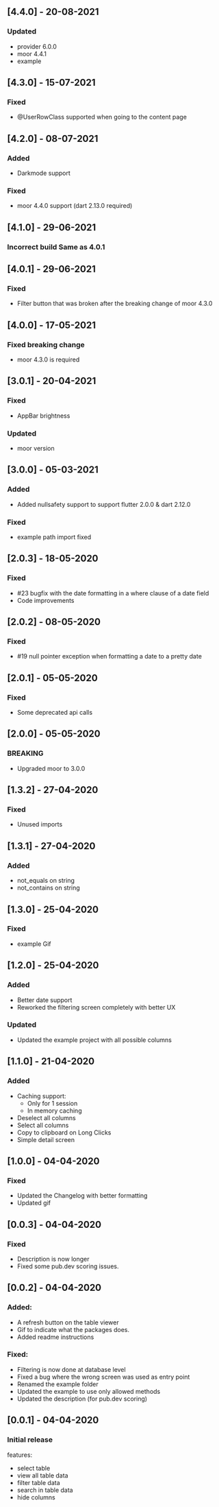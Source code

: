 ## [4.4.0] - 20-08-2021
### Updated
- provider 6.0.0
- moor 4.4.1
- example

## [4.3.0] - 15-07-2021
### Fixed
- @UserRowClass supported when going to the content page

## [4.2.0] - 08-07-2021
### Added
- Darkmode support
### Fixed
- moor 4.4.0 support (dart 2.13.0 required)

## [4.1.0] - 29-06-2021
### Incorrect build Same as 4.0.1

## [4.0.1] - 29-06-2021
### Fixed
- Filter button that was broken after the breaking change of moor 4.3.0

## [4.0.0] - 17-05-2021
### Fixed breaking change
- moor 4.3.0 is required

## [3.0.1] - 20-04-2021
### Fixed
- AppBar brightness
### Updated
- moor version

## [3.0.0] - 05-03-2021
### Added
- Added nullsafety support to support flutter 2.0.0 & dart 2.12.0
### Fixed
- example path import fixed

## [2.0.3] - 18-05-2020
### Fixed
- #23 bugfix with the date formatting in a where clause of a date field
- Code improvements

## [2.0.2] - 08-05-2020
### Fixed
- #19 null pointer exception when formatting a date to a pretty date

## [2.0.1] - 05-05-2020
### Fixed
- Some deprecated api calls

## [2.0.0] - 05-05-2020
### BREAKING
- Upgraded moor to 3.0.0

## [1.3.2] - 27-04-2020
### Fixed
- Unused imports

## [1.3.1] - 27-04-2020
### Added
- not_equals on string
- not_contains on string

## [1.3.0] - 25-04-2020
### Fixed
- example Gif

## [1.2.0] - 25-04-2020
### Added
- Better date support
- Reworked the filtering screen completely with better UX

### Updated
- Updated the example project with all possible columns

## [1.1.0] - 21-04-2020
### Added
- Caching support:
    - Only for 1 session
    - In memory caching
- Deselect all columns
- Select all columns
- Copy to clipboard on Long Clicks
- Simple detail screen

## [1.0.0] - 04-04-2020
### Fixed
- Updated the Changelog with better formatting
- Updated gif

## [0.0.3] - 04-04-2020
### Fixed
- Description is now longer
- Fixed some pub.dev scoring issues.

## [0.0.2] - 04-04-2020
### Added:
- A refresh button on the table viewer
- Gif to indicate what the packages does.
- Added readme instructions

### Fixed: 
- Filtering is now done at database level
- Fixed a bug where the wrong screen was used as entry point
- Renamed the example folder
- Updated the example to use only allowed methods
- Updated the description (for pub.dev scoring)

## [0.0.1] - 04-04-2020 
### Initial release

features:
- select table
- view all table data
- filter table data
- search in table data
- hide columns
